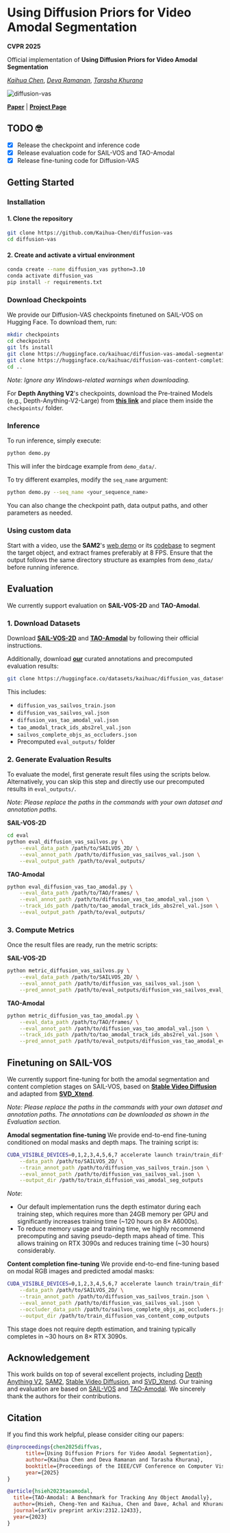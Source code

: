 # Using Diffusion Priors for Video Amodal Segmentation

**CVPR 2025**

Official implementation of <strong>Using Diffusion Priors for Video Amodal Segmentation</strong>

[*Kaihua Chen*](https://www.linkedin.com/in/kaihuac/), [*Deva Ramanan*](https://www.cs.cmu.edu/~deva/), [*Tarasha Khurana*](https://www.cs.cmu.edu/~tkhurana/)

![diffusion-vas](assets/diffusion-vas.gif)

[**Paper**](https://arxiv.org/abs/2412.04623) | [**Project Page**](https://diffusion-vas.github.io)

## TODO 🤓

- [x] Release the checkpoint and inference code 
- [x] Release evaluation code for SAIL-VOS and TAO-Amodal
- [x] Release fine-tuning code for Diffusion-VAS

## Getting Started

### Installation

#### 1. Clone the repository

```bash
git clone https://github.com/Kaihua-Chen/diffusion-vas
cd diffusion-vas
```

#### 2. Create and activate a virtual environment

```bash
conda create --name diffusion_vas python=3.10
conda activate diffusion_vas
pip install -r requirements.txt
```

### Download Checkpoints

We provide our Diffusion-VAS checkpoints finetuned on SAIL-VOS on Hugging Face. To download them, run:

```bash
mkdir checkpoints
cd checkpoints
git lfs install
git clone https://huggingface.co/kaihuac/diffusion-vas-amodal-segmentation
git clone https://huggingface.co/kaihuac/diffusion-vas-content-completion
cd ..
```
*Note: Ignore any Windows-related warnings when downloading.*

For **Depth Anything V2**'s checkpoints, download the Pre-trained Models (e.g., Depth-Anything-V2-Large) from **[this link](https://github.com/DepthAnything/Depth-Anything-V2)** and place them inside the `checkpoints/` folder.

### Inference

To run inference, simply execute:

```bash
python demo.py
```

This will infer the birdcage example from `demo_data/`.

To try different examples, modify the `seq_name` argument:

```bash
python demo.py --seq_name <your_sequence_name>
```

You can also change the checkpoint path, data output paths, and other parameters as needed.

### Using custom data

Start with a video, use the **SAM2**'s [web demo](https://sam2.metademolab.com/) or its [codebase](https://github.com/facebookresearch/sam2) to segment the target object, and extract frames preferably at 8 FPS. Ensure that the output follows the same directory structure as examples from `demo_data/` before running inference.

## Evaluation

We currently support evaluation on **SAIL-VOS-2D** and **TAO-Amodal**.

### 1. Download Datasets

Download **[SAIL-VOS-2D](https://sailvos.web.illinois.edu/_site/index.html)** and **[TAO-Amodal](https://huggingface.co/datasets/chengyenhsieh/TAO-Amodal)** by following their official instructions.

Additionally, download **[our](https://huggingface.co/datasets/kaihuac/diffusion_vas_datasets/tree/main)** curated annotations and precomputed evaluation results:

```bash
git clone https://huggingface.co/datasets/kaihuac/diffusion_vas_datasets
```

This includes:
- `diffusion_vas_sailvos_train.json`
- `diffusion_vas_sailvos_val.json`
- `diffusion_vas_tao_amodal_val.json`
- `tao_amodal_track_ids_abs2rel_val.json`
- `sailvos_complete_objs_as_occluders.json`
- Precomputed `eval_outputs/` folder

### 2. Generate Evaluation Results

To evaluate the model, first generate result files using the scripts below. Alternatively, you can skip this step and directly use our precomputed results in `eval_outputs/`.

*Note: Please replace the paths in the commands with your own dataset and annotation paths.*

**SAIL-VOS-2D**
```bash
cd eval
python eval_diffusion_vas_sailvos.py \
    --eval_data_path /path/to/SAILVOS_2D/ \
    --eval_annot_path /path/to/diffusion_vas_sailvos_val.json \
    --eval_output_path /path/to/eval_outputs/
```

**TAO-Amodal**
```bash
python eval_diffusion_vas_tao_amodal.py \
    --eval_data_path /path/to/TAO/frames/ \
    --eval_annot_path /path/to/diffusion_vas_tao_amodal_val.json \
    --track_ids_path /path/to/tao_amodal_track_ids_abs2rel_val.json \
    --eval_output_path /path/to/eval_outputs/
```

### 3. Compute Metrics

Once the result files are ready, run the metric scripts:

**SAIL-VOS-2D**
```bash
python metric_diffusion_vas_sailvos.py \
    --eval_data_path /path/to/SAILVOS_2D/ \
    --eval_annot_path /path/to/diffusion_vas_sailvos_val.json \
    --pred_annot_path /path/to/eval_outputs/diffusion_vas_sailvos_eval_results.json
```

**TAO-Amodal**
```bash
python metric_diffusion_vas_tao_amodal.py \
    --eval_data_path /path/to/TAO/frames/ \
    --eval_annot_path /path/to/diffusion_vas_tao_amodal_val.json \
    --track_ids_path /path/to/tao_amodal_track_ids_abs2rel_val.json \
    --pred_annot_path /path/to/eval_outputs/diffusion_vas_tao_amodal_eval_results.json
```

## Finetuning on SAIL-VOS
We currently support fine-tuning for both the amodal segmentation and content completion stages on SAIL-VOS, based on **[Stable Video Diffusion](https://huggingface.co/stabilityai/stable-video-diffusion-img2vid-xt)** and adapted from **[SVD_Xtend](https://github.com/pixeli99/SVD_Xtend)**.

*Note: Please replace the paths in the commands with your own dataset and annotation paths. The annotations can be downloaded as shown in the Evaluation section.*

**Amodal segmentation fine-tuning**
We provide end-to-end fine-tuning conditioned on modal masks and depth maps. The training script is:
```bash
CUDA_VISIBLE_DEVICES=0,1,2,3,4,5,6,7 accelerate launch train/train_diffusion_vas_amodal_segm.py \
    --data_path /path/to/SAILVOS_2D/ \
    --train_annot_path /path/to/diffusion_vas_sailvos_train.json \
    --eval_annot_path /path/to/diffusion_vas_sailvos_val.json \
    --output_dir /path/to/train_diffusion_vas_amodal_seg_outputs
```

*Note*:
* Our default implementation runs the depth estimator during each training step, which requires more than 24GB memory per GPU and significantly increases training time (~120 hours on 8× A6000s).
* To reduce memory usage and training time, we highly recommend precomputing and saving pseudo-depth maps ahead of time. This allows training on RTX 3090s and reduces training time (~30 hours) considerably.

**Content completion fine-tuning**
We provide end-to-end fine-tuning based on modal RGB images and predicted amodal masks:
```bash
CUDA_VISIBLE_DEVICES=0,1,2,3,4,5,6,7 accelerate launch train/train_diffusion_vas_content_comp.py \
    --data_path /path/to/SAILVOS_2D/ \
    --train_annot_path /path/to/diffusion_vas_sailvos_train.json \
    --eval_annot_path /path/to/diffusion_vas_sailvos_val.json \
    --occluder_data_path /path/to/sailvos_complete_objs_as_occluders.json \
    --output_dir /path/to/train_diffusion_vas_content_comp_outputs
```

This stage does not require depth estimation, and training typically completes in ~30 hours on 8× RTX 3090s.

## Acknowledgement
This work builds on top of several excellent projects, including [Depth Anything V2](https://github.com/DepthAnything/Depth-Anything-V2), [SAM2]((https://github.com/facebookresearch/sam2)), [Stable Video Diffusion](https://huggingface.co/stabilityai/stable-video-diffusion-img2vid-xt), and [SVD_Xtend](https://github.com/pixeli99/SVD_Xtend). Our training and evaluation are based on [SAIL-VOS](https://sailvos.web.illinois.edu/_site/index.html) and [TAO-Amodal](https://huggingface.co/datasets/chengyenhsieh/TAO-Amodal). We sincerely thank the authors for their contributions.


## Citation

If you find this work helpful, please consider citing our papers:

```bibtex
@inproceedings{chen2025diffvas,
      title={Using Diffusion Priors for Video Amodal Segmentation},
      author={Kaihua Chen and Deva Ramanan and Tarasha Khurana},
      booktitle={Proceedings of the IEEE/CVF Conference on Computer Vision and Pattern Recognition (CVPR)},
      year={2025}
}
```
```bibtex
@article{hsieh2023taoamodal,
  title={TAO-Amodal: A Benchmark for Tracking Any Object Amodally},
  author={Hsieh, Cheng-Yen and Kaihua, Chen and Dave, Achal and Khurana, Tarasha and Ramanan, Deva},
  journal={arXiv preprint arXiv:2312.12433},
  year={2023}
}
```


